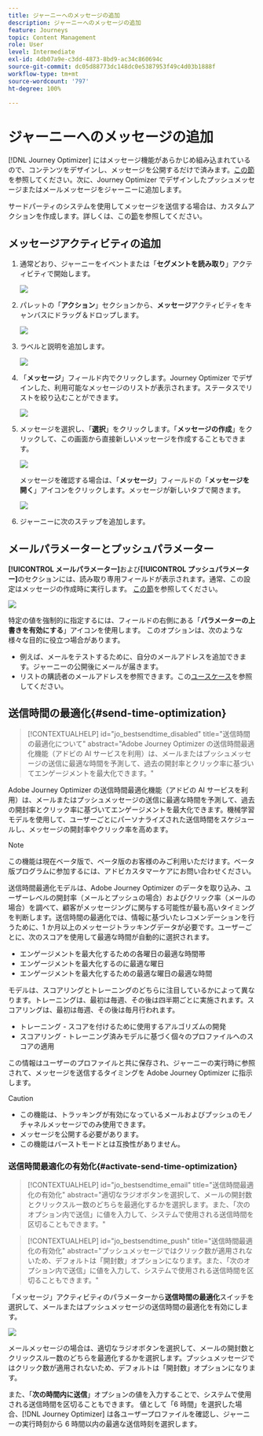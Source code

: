 ```yaml
---
title: ジャーニーへのメッセージの追加
description: ジャーニーへのメッセージの追加
feature: Journeys
topic: Content Management
role: User
level: Intermediate
exl-id: 4db07a9e-c3dd-4873-8bd9-ac34c860694c
source-git-commit: dc05d88773dc148dc0e5387953f49c4d03b1888f
workflow-type: tm+mt
source-wordcount: '797'
ht-degree: 100%

---
```


# ジャーニーへのメッセージの追加

[!DNL Journey Optimizer] にはメッセージ機能があらかじめ組み込まれているので、コンテンツをデザインし、メッセージを公開するだけで済みます。[この節](../get-started-content.md)を参照してください。次に、Journey Optimizer でデザインしたプッシュメッセージまたはメールメッセージをジャーニーに追加します。

サードパーティのシステムを使用してメッセージを送信する場合は、カスタムアクションを作成します。詳しくは、この[節](../action/action.md)を参照してください。

## メッセージアクティビティの追加

1. 通常どおり、ジャーニーをイベントまたは「**セグメントを読み取り**」アクティビティで開始します。

   ![](../assets/jo-message0.png)

1. パレットの「**アクション**」セクションから、**メッセージ**&#x200B;アクティビティをキャンバスにドラッグ＆ドロップします。

   ![](../assets/jo-message1.png)

1. ラベルと説明を追加します。

   ![](../assets/jo-message2.png)

1. 「**メッセージ**」フィールド内でクリックします。Journey Optimizer でデザインした、利用可能なメッセージのリストが表示されます。ステータスでリストを絞り込むことができます。

   ![](../assets/jo-message3.png)

1. メッセージを選択し、「**選択**」をクリックします。「**メッセージの作成**」をクリックして、この画面から直接新しいメッセージを作成することもできます。

   ![](../assets/jo-message4-ter.png)

   メッセージを確認する場合は、「**メッセージ**」フィールドの「**メッセージを開く**」アイコンをクリックします。メッセージが新しいタブで開きます。

   ![](../assets/jo-message4-bis.png)

1. ジャーニーに次のステップを追加します。

## メールパラメーターとプッシュパラメーター

**[!UICONTROL メールパラメーター]**&#x200B;および&#x200B;**[!UICONTROL プッシュパラメーター]**&#x200B;のセクションには、読み取り専用フィールドが表示されます。通常、この設定はメッセージの作成時に実行します。 [この節](../get-started-content.md)を参照してください。

![](../assets/jo-message4.png)

特定の値を強制的に指定するには、フィールドの右側にある「**パラメーターの上書きを有効にする**」アイコンを使用します。 このオプションは、次のような様々な目的に役立つ場合があります。

* 例えば、メールをテストするために、自分のメールアドレスを追加できます。ジャーニーの公開後にメールが届きます。
* リストの購読者のメールアドレスを参照できます。この[ユースケース](message-to-subscribers-uc.md)を参照してください。

## 送信時間の最適化{#send-time-optimization}

>[!CONTEXTUALHELP]
>id="jo_bestsendtime_disabled"
>title="送信時間の最適化について"
>abstract="Adobe Journey Optimizer の送信時間最適化機能（アドビの AI サービスを利用）は、メールまたはプッシュメッセージの送信に最適な時間を予測して、過去の開封率とクリック率に基づいてエンゲージメントを最大化できます。"

Adobe Journey Optimizer の送信時間最適化機能（アドビの AI サービスを利用）は、メールまたはプッシュメッセージの送信に最適な時間を予測して、過去の開封率とクリック率に基づいてエンゲージメントを最大化できます。機械学習モデルを使用して、ユーザーごとにパーソナライズされた送信時間をスケジュールし、メッセージの開封率やクリック率を高めます。

>[!NOTE]
>
>この機能は現在ベータ版で、ベータ版のお客様のみご利用いただけます。ベータ版プログラムに参加するには、アドビカスタマーケアにお問い合わせください。

送信時間最適化モデルは、Adobe Journey Optimizer のデータを取り込み、ユーザーレベルの開封率（メールとプッシュの場合）およびクリック率（メールの場合）を調べて、顧客がメッセージングに関与する可能性が最も高いタイミングを判断します。送信時間の最適化では、情報に基づいたレコメンデーションを行うために、1 か月以上のメッセージトラッキングデータが必要です。ユーザーごとに、次のスコアを使用して最適な時間が自動的に選択されます。

* エンゲージメントを最大化するための各曜日の最適な時間帯
* エンゲージメントを最大化するのに最適な曜日
* エンゲージメントを最大化するための最適な曜日の最適な時間

モデルは、スコアリングとトレーニングのどちらに注目しているかによって異なります。トレーニングは、最初は毎週、その後は四半期ごとに実施されます。スコアリングは、最初は毎週、その後は毎月行われます。

* トレーニング - スコアを付けるために使用するアルゴリズムの開発
* スコアリング - トレーニング済みモデルに基づく個々のプロファイルへのスコアの適用

この情報はユーザーのプロファイルと共に保存され、ジャーニーの実行時に参照されて、メッセージを送信するタイミングを Adobe Journey Optimizer に指示します。

>[!CAUTION]
>
>* この機能は、トラッキングが有効になっているメールおよびプッシュのモノチャネルメッセージでのみ使用できます。
>* メッセージを公開する必要があります。
>* この機能はバーストモードとは互換性がありません。


### 送信時間最適化の有効化{#activate-send-time-optimization}

>[!CONTEXTUALHELP]
>id="jo_bestsendtime_email"
>title="送信時間最適化の有効化"
>abstract="適切なラジオボタンを選択して、メールの開封数とクリックスルー数のどちらを最適化するかを選択します。また、「次のオプション内で送信」に値を入力して、システムで使用される送信時間を区切ることもできます。"

>[!CONTEXTUALHELP]
>id="jo_bestsendtime_push"
>title="送信時間最適化の有効化"
>abstract="プッシュメッセージではクリック数が適用されないため、デフォルトは「開封数」オプションになります。また、「次のオプション内で送信」に値を入力して、システムで使用される送信時間を区切ることもできます。"

「メッセージ」アクティビティのパラメーターから&#x200B;**送信時間の最適化**&#x200B;スイッチを選択して、メールまたはプッシュメッセージの送信時間の最適化を有効にします。

![](../assets/jo-message5.png)

メールメッセージの場合は、適切なラジオボタンを選択して、メールの開封数とクリックスルー数のどちらを最適化するかを選択します。プッシュメッセージではクリック数が適用されないため、デフォルトは「開封数」オプションになります。

また、「**次の時間内に送信**」オプションの値を入力することで、システムで使用される送信時間を区切ることもできます。 値として「6 時間」を選択した場合、[!DNL Journey Optimizer] は各ユーザープロファイルを確認し、ジャーニーの実行時刻から 6 時間以内の最適な送信時刻を選択します。
